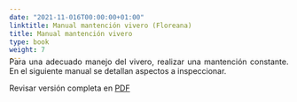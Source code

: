 ```yaml
---
date: "2021-11-016T00:00:00+01:00"
linktitle: Manual mantención vivero (Floreana)
title: Manual mantención vivero
type: book
weight: 7
---
```

<p style="text-align: justify; margin-top:-1.5rem;">Para una adecuado manejo del vivero, realizar una mantención constante. En el siguiente manual se detallan aspectos a inspeccionar.</p>

Revisar versión completa en [PDF](/manuals/manual_equipo/Mantenimiento_de_invernadero.pdf)

